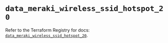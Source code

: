 # `data_meraki_wireless_ssid_hotspot_20`

Refer to the Terraform Registry for docs: [`data_meraki_wireless_ssid_hotspot_20`](https://registry.terraform.io/providers/ciscodevnet/meraki/1.7.1/docs/data-sources/wireless_ssid_hotspot_20).
